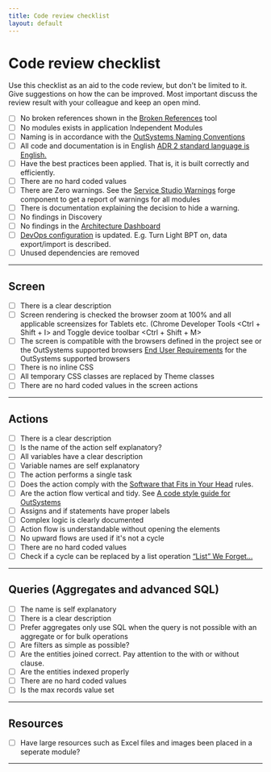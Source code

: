 ```yaml
---
title: Code review checklist
layout: default
---
```


# Code review checklist

Use this checklist as an aid to the code review, but don't be limited to it. Give suggestions on how the can be improved. Most important discuss the review result with your colleague and keep an open mind.

* [ ] No broken references shown in the [Broken References](https://www.outsystems.com/forge/component-overview/10062/broken-references) tool
* [ ] No modules exists in application Independent Modules
* [ ] Naming is in accordance with the [OutSystems Naming Conventions](OutSystemsNamingConventions.md)
* [ ] All code and documentation is in English [ADR 2 standard language is English.](ADR-002-standard-language-is-English.md)
* [ ] Have the best practices been applied. That is, it is built correctly and efficiently.
* [ ] There are no hard coded values
* [ ] There are Zero warnings. See the [Service Studio Warnings](https://www.outsystems.com/forge/component-overview/16101/service-studio-warnings) forge component to get a report of warnings for all modules
* [ ] There is documentation explaining the decision to hide a warning.
* [ ] No findings in Discovery
* [ ] No findings in the [Architecture Dashboard](https://architecture.outsystems.com/)
* [ ] [DevOps configuration](TBD) is updated. E.g. Turn Light BPT on, data export/import is described.
* [ ] Unused dependencies are removed

---

## Screen

* [ ] There is a clear description
* [ ] Screen rendering is checked the browser zoom at 100% and all applicable screensizes for Tablets etc. (Chrome Developer Tools \<Ctrl + Shift + I\> and Toggle device toolbar \<Ctrl + Shift + M\>
* [ ] The screen is compatible with the browsers defined in the project see or the OutSystems supported browsers [End User Requirements](https://success.outsystems.com/Documentation/11/Setting_Up_OutSystems/OutSystems_system_requirements#End_User_Requirements) for the OutSystems supported browsers
* [ ] There is no inline CSS
* [ ] All temporary CSS classes are replaced by Theme classes
* [ ] There are no hard coded values in the screen actions

---

## Actions

* [ ] There is a clear description
* [ ] Is the name of the action self explanatory?
* [ ] All variables have a clear description
* [ ] Variable names are self explanatory
* [ ] The action performs a single task
* [ ] Does the action comply with the [Software that Fits in Your Head](https://youtu.be/4Y0tOi7QWqM) rules.
* [ ] Are the action flow vertical and tidy. See [A code style guide for OutSystems](https://leonardo-monteiro-fernandes.medium.com/a-code-style-guide-for-outsystems-97a923084159)
* [ ] Assigns and if statements have proper labels
* [ ] Complex logic is clearly documented
* [ ] Action flow is understandable without opening the elements
* [ ] No upward flows are used if it's not a cycle
* [ ] There are no hard coded values
* [ ] Check if a cycle can be replaced by a list operation [“List” We Forget…](https://medium.com/productleague/list-we-forget-387fbd5173d4)

---

## Queries (Aggregates and advanced SQL)

* [ ] The name is self explanatory
* [ ] There is a clear description
* [ ] Prefer aggregates only use SQL when the query is not possible with an aggregate or for bulk operations
* [ ] Are filters as simple as possible?
* [ ] Are the entities joined correct. Pay attention to the with or without clause.
* [ ] Are the entities indexed properly
* [ ] There are no hard coded values
* [ ] Is the max records value set

---

## Resources

* [ ] Have large resources such as Excel files and images been placed in a seperate module?

---
